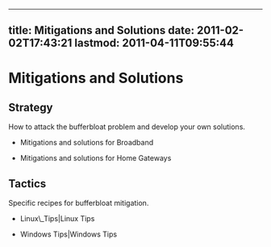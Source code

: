 
---
title: Mitigations and Solutions
date: 2011-02-02T17:43:21
lastmod: 2011-04-11T09:55:44
---
Mitigations and Solutions
=========================

Strategy
--------

How to attack the bufferbloat problem and develop your own solutions.

-   <link>Mitigations and solutions for Broadband</link>

<!-- -->

-   <link>Mitigations and solutions for Home Gateways</link>

Tactics
-------

Specific recipes for bufferbloat mitigation.

-   <link>Linux\_Tips|Linux Tips</link>

<!-- -->

-   <link>Windows Tips|Windows Tips</link>

